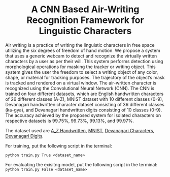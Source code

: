 <center><h1>A CNN Based Air-Writing Recognition Framework for Linguistic Characters</h1></center>

Air writing is a practice of writing the linguistic characters in free space utilizing the six degrees of freedom of hand motion. We propose a system that uses a generic webcam to detect and recognize the virtually written characters by a user as per their will. This system performs detection using morphological operations for masking the tracker or writing object. This system gives the user the freedom to select a writing object of any color, shape, or material for tracking purposes. The trajectory of the object’s mask is tracked and rendered on a virtual window. The air-written character is recognized using the Convolutional Neural Network (CNN). The CNN is trained on four different datasets, which are English handwritten characters of 26 different classes (A-Z), MNIST dataset with 10 different classes (0-9), Devanagari handwritten character dataset consisting of 36 different classes (ka-gya), and Devanagari handwritten digits consisting of 10 classes (0-9). The accuracy achieved by the proposed system for isolated characters on respective datasets is 99.75%, 99.73%, 99.13%, and 99.97%.

The dataset used are [A_Z Handwritten](https://www.kaggle.com/datasets/sachinpatel21/az-handwritten-alphabets-in-csv-format), [MNIST](https://www.kaggle.com/competitions/digit-recognizer/data), [Devanagari Characters](https://archive.ics.uci.edu/ml/datasets/Devanagari+Handwritten+Character+Dataset), [Devanagari Digits](https://archive.ics.uci.edu/ml/datasets/Devanagari+Handwritten+Character+Dataset).


For training, put the following script in the terminal:

`python train.py True <dataset_name>` 

For evaluating the exisitng model, put the following script in the terminal:
`python train.py False <dataset_name>`
